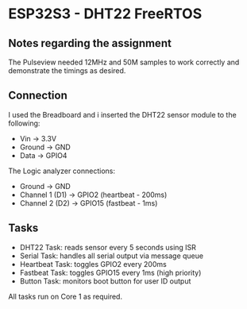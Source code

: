 # ESP32S3 - DHT22 FreeRTOS
## Notes regarding the assignment 
The Pulseview needed 12MHz and 50M samples to work correctly and demonstrate the timings as desired. 

## Connection
I used the Breadboard and i inserted the DHT22 sensor module to the following:
- Vin -> 3.3V
- Ground -> GND
- Data -> GPIO4

The Logic analyzer connections:
- Ground -> GND
- Channel 1 (D1) -> GPIO2 (heartbeat - 200ms)
- Channel 2 (D2) -> GPIO15 (fastbeat - 1ms)

## Tasks
- DHT22 Task: reads sensor every 5 seconds using ISR
- Serial Task: handles all serial output via message queue  
- Heartbeat Task: toggles GPIO2 every 200ms
- Fastbeat Task: toggles GPIO15 every 1ms (high priority)
- Button Task: monitors boot button for user ID output

All tasks run on Core 1 as required.